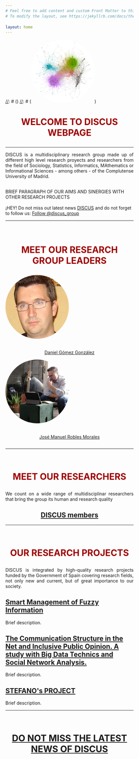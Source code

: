 ```yaml
---
# Feel free to add content and custom Front Matter to this file.
# To modify the layout, see https://jekyllrb.com/docs/themes/#overriding-theme-defaults

layout: home
---
```


[//]: # (<style> body { background-image: url('images/PLOT.png');} </style>)
[//]: # (<a href="https://scholar.google.es/citations?user=S5uOAGEAAAAJ&hl=es&oi=ao"><img src="images/PLOT.png" height="auto" width="200" style="border-radius:50%"></a>)

[//]: # (<img src="images/yo.jpg" height="auto" width="auto" style="border-radius:50%">)

[//]: # (<img src="images/comunidades.png" />)

<h1><p style="text-align: center; color: #9e0000"><strong>WELCOME TO DISCUS WEBPAGE</strong></p></h1>

***

<p align="justify">
DISCUS is a multidisciplinary research group made up of different high level research proyects and researchers from the field of Sociology, Statistics, Informatics, MAthematics or Informational Sciences - among others - of the Complutense University of Madrid. <br> <br>

BRIEF PARAGRAPH OF OUR AIMS AND SINERGIES WITH OTHER RESEARCH PROJECTS
<br>
<br>
¡HEY! Do not miss out latest news <a href="/discusgroup/twitter/" >DISCUS</a> and do not forget to follow us: <a href="https://twitter.com/discus_group?ref_src=twsrc%5Etfw" class="twitter-follow-button" data-show-count="false">Follow @discus_group</a><script async src="https://platform.twitter.com/widgets.js" charset="utf-8"></script>
</p>

***



<html>
<head>
<style>
* {
  box-sizing: border-box;
}

.column {
  float: left;
  width: 50%;
  padding: 70px;
}

/* Clearfix (clear floats) */
.row::after {
  content: "";
  clear: both;
  display: table;
}
</style>
</head>
<body>


<h1><p style="text-align: center; color: #9e0000;"><br><strong>MEET OUR RESEARCH GROUP LEADERS</strong></p></h1>
 <div class="row">
  <div class="column">
    <img src="images/dani.jpeg" height="200" width="200" style="border-radius:50%">
     <p style="text-align: center;"> <br> <a href="/discusgroup/daniel-gomez/" >Daniel Gómez González</a></p>
  </div>
  <div class="column">
    <img src="images/jmrobles.jpeg" height="200" width="200" style="border-radius:50%">
     <p style="text-align: center;"><br> <a href="/discusgroup/josem-robles/" >José Manuel Robles Morales</a></p>
  </div>
</div>


</body>
</html>

***
<br>
<h1><p style="text-align: center; color: #9e0000;"><strong>MEET OUR RESEARCHERS</strong></p></h1>
<p align="justify">We count on a wide range of multidisciplinar researchers that bring the group its human and research quality</p>
<div style="text-align: center">
<h2><a href="/discusgroup/integrantes-discus" >DISCUS members</a></h2>
</div>

***
<br>
<h1><p style="text-align: center; color: #9e0000;"><strong>OUR RESEARCH PROJECTS</strong></p></h1>
<p align="justify"> DISCUS is integrated by high-quality research projects funded by the Government of Spain covering research fields, not only new and current, but of great importance to our society.</p>

<h2><a href="/discusgroup/proyecto_fuzzy/" >Smart Management of Fuzzy Information</a></h2>
Brief description.
<br>
<h2><a href="/discusgroup/proyecto_comunicacion/" >The Communication Structure in the Net and Inclusive Public Opinion. A study with Big Data Technics and Social Network Analysis.</a></h2>
Brief description.
<br>
<h2><a href="/discusgroup/proyecto_stefano/" > STEFANO's PROJECT</a></h2>
Brief description.

<br>

***

<br>
<h1><p style="text-align: center; color: #9e0000;"><strong><a href="/discusgroup/twitter/" >DO NOT MISS THE LATEST NEWS OF DISCUS</a></strong></p></h1>
